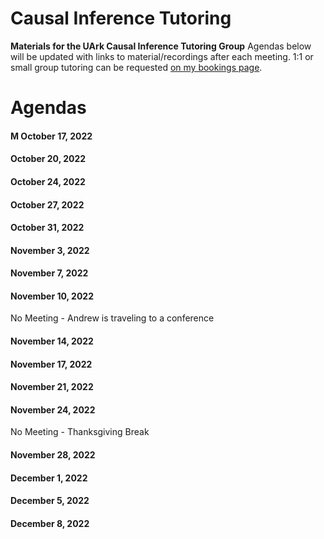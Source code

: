 # Causal Inference Tutoring
**Materials for the UArk Causal Inference Tutoring Group**
Agendas below will be updated with links to material/recordings after each meeting.
1:1 or small group tutoring can be requested [on my bookings page](https://outlook.office.com/bookwithme/user/a77fe9a57c1b42a6910c3a03e4bd11e7@uark.edu?anonymous&ep=plink).

# Agendas
#### M October 17, 2022

#### October 20, 2022
#### October 24, 2022
#### October 27, 2022
#### October 31, 2022
#### November 3, 2022
#### November 7, 2022
#### November 10, 2022
No Meeting - Andrew is traveling to a conference  

#### November 14, 2022
#### November 17, 2022
#### November 21, 2022
#### November 24, 2022
No Meeting - Thanksgiving Break  

#### November 28, 2022
#### December 1, 2022
#### December 5, 2022
#### December 8, 2022
